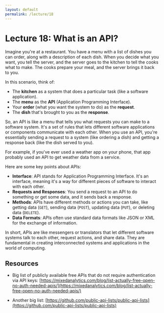 ```yaml
---
layout: default
permalink: /lecture/18
---
```


# Lecture 18: What is an API? 

Imagine you're at a restaurant. You have a menu with a list of dishes you can order, along with a description of each dish. When you decide what you want, you tell the server, and the server goes to the kitchen to tell the cooks what to make. The cooks prepare your meal, and the server brings it back to you.

In this scenario, think of:

* The __kitchen__ as a system that does a particular task (like a software application).
* The __menu__ as the __API__ (Application Programming Interface).
* Your __order__ (what you want the system to do) as the __request__.
* The __dish__ that's brought to you as the __response__.

So, an API is like a menu that tells you what requests you can make to a software system. It's a set of rules that lets different software applications or components communicate with each other. When you use an API, you're essentially sending a request to a system (like ordering a dish) and getting a response back (like the dish served to you).

For example, if you've ever used a weather app on your phone, that app probably used an API to get weather data from a service.

Here are some key points about APIs:

* __Interface__: API stands for Application Programming Interface. It's an interface, meaning it's a way for different pieces of software to interact with each other.
* __Requests and Responses__: You send a request to an API to do something or get some data, and it sends back a response.
* __Methods__: APIs have different methods or actions you can take, like getting data (`GET`), sending data (`POST`), updating data (`PUT`), or deleting data (`DELETE`).
* __Data Formats__: APIs often use standard data formats like JSON or XML for the exchange of information.


In short, APIs are like messengers or translators that let different software systems talk to each other, request actions, and share data. They are fundamental in creating interconnected systems and applications in the world of computing.


## Resources

* Big list of publicly available free APIs that do not require authentication via API keys:
[https://mixedanalytics.com/blog/list-actually-free-open-no-auth-needed-apis/](https://mixedanalytics.com/blog/list-actually-free-open-no-auth-needed-apis/)

* Another big list: [https://github.com/public-api-lists/public-api-lists](https://github.com/public-api-lists/public-api-lists)


